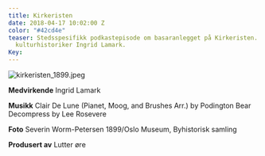 ```yaml
---
title: Kirkeristen
date: 2018-04-17 10:02:00 Z
color: "#42cd4e"
teaser: Stedsspesifikk podkastepisode om basaranlegget på Kirkeristen. Intervju med
  kulturhistoriker Ingrid Lamark.
Key: 
---
```


![kirkeristen_1899.jpeg](/uploads/kirkeristen_1899.jpeg)

**Medvirkende**
Ingrid Lamark

**Musikk**
Clair De Lune (Pianet, Moog, and Brushes Arr.) by Podington Bear
Decompress by Lee Rosevere

**Foto**
Severin Worm-Petersen 1899/Oslo Museum, Byhistorisk samling

**Produsert av**
Lutter øre